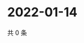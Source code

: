# 2022-01-14

共 0 条

<!-- BEGIN WEIBO -->
<!-- 最后更新时间 Fri Jan 14 2022 11:17:25 GMT+0800 (China Standard Time) -->

<!-- END WEIBO -->
